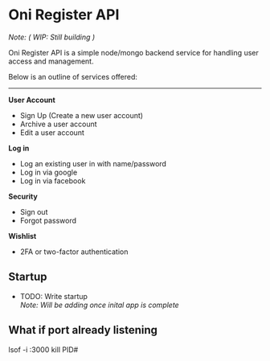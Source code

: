 # Oni Register API
*Note: ( WIP: Still building )*

Oni Register API is a simple node/mongo backend service for handling user access and management.

Below is an outline of services offered:

---

**User Account**
- Sign Up (Create a new user account)
- Archive a user account
- Edit a user account

**Log in**
- Log an existing user in with name/password
- Log in via google
- Log in via facebook

**Security**
- Sign out
- Forgot password

**Wishlist**
- 2FA or two-factor authentication

## Startup
- TODO: Write startup<br/>*Note: Will be adding once inital app is complete*

## What if port already listening
lsof -i :3000
kill PID#







